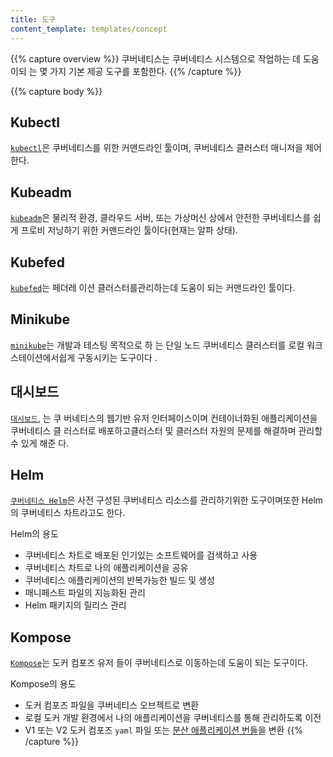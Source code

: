 ```yaml
---
title: 도구
content_template: templates/concept
---
```


{{% capture overview %}} 쿠버네티스는 쿠버네티스 시스템으로 작업하는 데 도움이되
는 몇 가지 기본 제공 도구를 포함한다. {{% /capture %}}

{{% capture body %}}

## Kubectl

[`kubectl`](/docs/tasks/tools/install-kubectl/)은 쿠버네티스를 위한 커맨드라인
툴이며, 쿠버네티스 클러스터 매니저을 제어한다.

## Kubeadm

[`kubeadm`](/docs/setup/production-environment/tools/kubeadm/install-kubeadm/)은
물리적 환경, 클라우드 서버, 또는 가상머신 상에서 안전한 쿠버네티스를 쉽게 프로비
저닝하기 위한 커맨드라인 툴이다(현재는 알파 상태).

## Kubefed

[`kubefed`](/docs/tasks/federation/set-up-cluster-federation-kubefed/)는 페더레
이션 클러스터를관리하는데 도움이 되는 커맨드라인 툴이다.

## Minikube

[`minikube`](/ko/docs/tasks/tools/install-minikube/)는 개발과 테스팅 목적으로 하
는 단일 노드 쿠버네티스 클러스터를 로컬 워크스테이션에서쉽게 구동시키는 도구이다
.

## 대시보드

[`대시보드`](/ko/docs/tasks/access-application-cluster/web-ui-dashboard/), 는 쿠
버네티스의 웹기반 유저 인터페이스이며 컨테이너화된 애플리케이션을 쿠버네티스 클
러스터로 배포하고클러스터 및 클러스터 자원의 문제를 해결하며 관리할 수 있게 해준
다.

## Helm

[`쿠버네티스 Helm`](https://github.com/kubernetes/helm)은 사전 구성된 쿠버네티스
리소스를 관리하기위한 도구이며또한 Helm의 쿠버네티스 차트라고도 한다.

Helm의 용도

- 쿠버네티스 차트로 배포된 인기있는 소프트웨어를 검색하고 사용
- 쿠버네티스 차트로 나의 애플리케이션을 공유
- 쿠버네티스 애플리케이션의 반복가능한 빌드 및 생성
- 매니페스트 파일의 지능화된 관리
- Helm 패키지의 릴리스 관리

## Kompose

[`Kompose`](https://github.com/kubernetes-incubator/kompose)는 도커 컴포즈 유저
들이 쿠버네티스로 이동하는데 도움이 되는 도구이다.

Kompose의 용도

- 도커 컴포즈 파일을 쿠버네티스 오브젝트로 변환
- 로컬 도커 개발 환경에서 나의 애플리케이션을 쿠버네티스를 통해 관리하도록 이전
- V1 또는 V2 도커 컴포즈 `yaml` 파일 또는
  [분산 애플리케이션 번들](https://docs.docker.com/compose/bundles/)을 변환
  {{% /capture %}}
